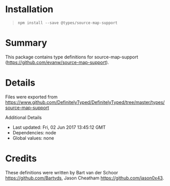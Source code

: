 # Installation
> `npm install --save @types/source-map-support`

# Summary
This package contains type definitions for source-map-support (https://github.com/evanw/source-map-support).

# Details
Files were exported from https://www.github.com/DefinitelyTyped/DefinitelyTyped/tree/master/types/source-map-support

Additional Details
 * Last updated: Fri, 02 Jun 2017 13:45:12 GMT
 * Dependencies: node
 * Global values: none

# Credits
These definitions were written by Bart van der Schoor <https://github.com/Bartvds>, Jason Cheatham <https://github.com/jason0x43>.

